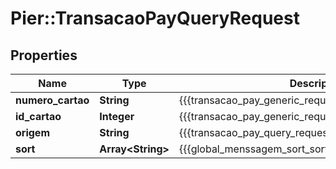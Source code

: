 # Pier::TransacaoPayQueryRequest

## Properties
Name | Type | Description | Notes
------------ | ------------- | ------------- | -------------
**numero_cartao** | **String** | {{{transacao_pay_generic_request_numero_cartao_value}}} | [optional] 
**id_cartao** | **Integer** | {{{transacao_pay_generic_request_id_cartao_value}}} | [optional] 
**origem** | **String** | {{{transacao_pay_query_request_origem_value}}} | [optional] 
**sort** | **Array&lt;String&gt;** | {{{global_menssagem_sort_sort}}} | [optional] 


